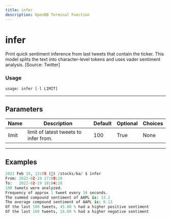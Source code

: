 ```yaml
---
title: infer
description: OpenBB Terminal Function
---
```


# infer

Print quick sentiment inference from last tweets that contain the ticker. This model splits the text into character-level tokens and uses vader sentiment analysis. [Source: Twitter]

### Usage 
```python
usage: infer [-l LIMIT]
```

---
## Parameters

| Name | Description | Default | Optional | Choices |
| ---- | ----------- | ------- | -------- | ------- |
| limit | limit of latest tweets to infer from. | 100 | True | None |


---
## Examples

```python
2022 Feb 19, 13:05 (🦋) /stocks/ba/ $ infer
From: 2022-02-19 17:08:20
To:   2022-02-19 18:04:18
100 tweets were analyzed.
Frequency of approx 1 tweet every 34 seconds.
The summed compound sentiment of AAPL is: 13.2
The average compound sentiment of AAPL is: 0.13
Of the last 100 tweets, 45.00 % had a higher positive sentiment
Of the last 100 tweets, 18.00 % had a higher negative sentiment
```

